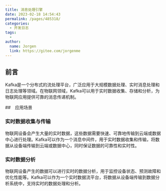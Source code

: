 ```yaml
---
title: 消息处理引擎
date: 2023-02-18 14:54:43
permalink: /pages/485318/
categories:
  - 开发日志
tags:
  - 
author: 
  name: Jorgen
  link: https://gitee.com/jorgenme
---
```


## 前言
Kafka是一个分布式的流处理平台，广泛应用于大规模数据处理、实时消息处理和日志处理等领域。在物联网领域，Kafka可以用于实时数据收集、存储和分析，为物联网应用提供可靠的消息传递机制。

<!-- more -->

##　应用场景

### 实时数据收集与传输
物联网设备会产生大量的实时数据，这些数据需要快速、可靠地传输到云端或数据中心进行处理。Kafka可以作为一个消息中间件，用于实时数据收集和传输，将数据从设备端传输到云端或数据中心，同时保证数据的可靠性和实时性。

### 实时数据分析
物联网设备产生的数据可以进行实时的数据分析，用于监控设备状态、预测故障和优化性能等。Kafka可以作为一个实时数据流平台，将数据从设备端传输到数据分析系统中，支持实时的数据处理和分析。
